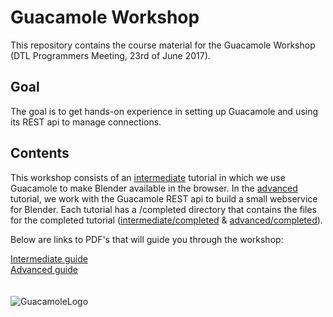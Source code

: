 # Guacamole Workshop
This repository contains the course material for the Guacamole Workshop (DTL Programmers Meeting, 23rd of June 2017).

## Goal
The goal is to get hands-on experience in setting up Guacamole and using its REST api to manage connections.

## Contents
This workshop consists of an [intermediate](https://github.com/ThomasKroes/GuacamoleWorkshop/intermediate) tutorial in which we use Guacamole to make Blender available in the browser. In the [advanced](https://github.com/ThomasKroes/GuacamoleWorkshop/Advanced) tutorial, we work with the Guacamole REST api to build a small webservice for Blender. Each tutorial has a /completed directory that contains the files for the completed tutorial ([intermediate/completed](https://github.com/ThomasKroes/GuacamoleWorkshop/intermediate/completed) & [advanced/completed](https://github.com/ThomasKroes/GuacamoleWorkshop/advanced/completed)). 

Below are links to PDF's that will guide you through the workshop:

[Intermediate guide](https://github.com/ThomasKroes/GuacamoleWorkshop/intermediate.pdf)  
[Advanced guide](https://github.com/ThomasKroes/GuacamoleWorkshop/advanced.pdf)
<br/>
<br/>
<br/>
![GuacamoleLogo](https://techtastico.com/files/2010/07/Guacamole.jpg "Guacamole logo")
